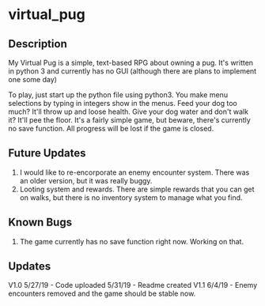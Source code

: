 # virtual_pug


##  Description ##
My Virtual Pug is a simple, text-based RPG about owning a pug.
It's written in python 3 and currently has no GUI (although there are plans to implement one some day)

To play, just start up the python file using python3. You make menu selections by typing in integers show in the menus.
Feed your dog too much? It'll throw up and loose health. Give your dog water and don't walk it? It'll pee the floor.
It's a fairly simple game, but beware, there's currently no save function. All progress will be lost if the game is closed.

## Future Updates ##
1. I would like to re-encorporate an enemy encounter system. There was an older version, but it was really buggy.
2. Looting system and rewards. There are simple rewards that you can get on walks, but there is no inventory system to manage what you find.

## Known Bugs ##
1. The game currently has no save function right now. Working on that.

## Updates ##
V1.0
  5/27/19 - Code uploaded
  5/31/19 - Readme created
V1.1
  6/4/19  - Enemy encounters removed and the game should be stable now.
